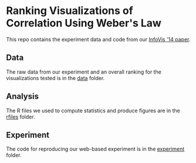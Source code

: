 Ranking Visualizations of Correlation Using Weber's Law
===================

This repo contains the experiment data and code from our [InfoVis '14 paper](docs/harrison2014ranking.pdf). 

Data
---

The raw data from our experiment and an overall ranking for the visualizations tested is in the [data](data) folder.

Analysis
---

The R files we used to compute statistics and produce figures are in the [rfiles](rfiles) folder.

Experiment
---

The code for reproducing our web-based experiment is in the [experiment](experiment) folder.
